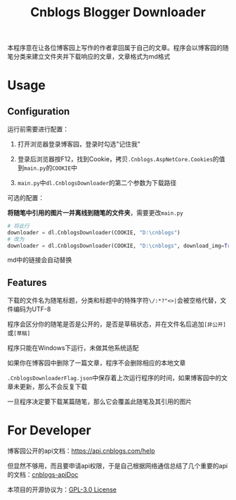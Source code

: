 <h1 align="center">
   Cnblogs Blogger Downloader
  <br>
  <br>
</h1>

本程序意在让各位博客园上写作的作者拿回属于自己的文章。程序会以博客园的随笔分类来建立文件夹并下载响应的文章，文章格式为md格式

# Usage

## Configuration

运行前需要进行配置：

1. 打开浏览器登录博客园，登录时勾选"记住我"

2. 登录后浏览器按F12，找到Cookie，拷贝`.Cnblogs.AspNetCore.Cookies`的值到`main.py`的`COOKIE`中

3. `main.py`中`dl.CnblogsDownloader`的第二个参数为下载路径

可选的配置：

**将随笔中引用的图片一并离线到随笔的文件夹**，需要更改`main.py`

```python
# 将此行
downloader = dl.CnblogsDownloader(COOKIE, "D:\cnblogs")
# 改为
downloader = dl.CnblogsDownloader(COOKIE, "D:\cnblogs", download_img=True)
```

md中的链接会自动替换

## Features

下载的文件名为随笔标题，分类和标题中的特殊字符`\/:*?"<>|`会被空格代替，文件编码为UTF-8

程序会区分你的随笔是否是公开的，是否是草稿状态，并在文件名后追加`[非公开]`或`[草稿]`

程序只能在Windows下运行，未做其他系统适配

如果你在博客园中删除了一篇文章，程序不会删除相应的本地文章

`.CnblogsDownloaderFlag.json`中保存着上次运行程序的时间，如果博客园中的文章未更新，那么不会反复下载

一旦程序决定要下载某篇随笔，那么它会覆盖此随笔及其引用的图片

# For Developer

博客园公开的api文档：https://api.cnblogs.com/help

但显然不够用，而且要申请api权限，于是自己根据网络通信总结了几个重要的api的文档：[cnblogs-apiDoc](/lib/cnblogs-apiDoc.md)

本项目的开源协议为：[GPL-3.0 License](/LICENSE)
